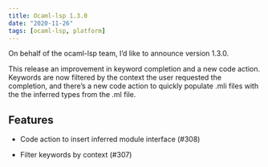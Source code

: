 ```yaml
---
title: Ocaml-lsp 1.3.0
date: "2020-11-26"
tags: [ocaml-lsp, platform]
---
```


On behalf of the ocaml-lsp team, I’d like to announce version 1.3.0.

This release an improvement in keyword completion and a new code action. Keywords are now filtered by the context the user requested the completion, and there’s a new code action to quickly populate .mli files with the the inferred types from the .ml file.

## Features

- Code action to insert inferred module interface (#308)

- Filter keywords by context (#307)
